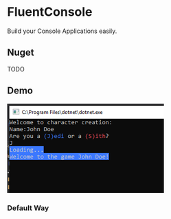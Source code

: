 # FluentConsole
Build your Console Applications easily.

## Nuget
TODO

## Demo

![Screenshot](Screenshot/ConsoleDemo.png)

### Default Way 

